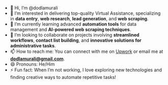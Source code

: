 - 👋 Hi, I’m @dodlamurali
- 👀 I’m interested in delivering top-quality Virtual Assistance, specializing in **data entry**, **web research**, **lead generation**, and **web scraping**.  
- 🌱 I’m currently learning advanced **automation tools** for data management and **AI-powered web scraping techniques**.  
- 💞️ I’m looking to collaborate on projects involving **streamlined workflows**, **contact list building**, and **innovative solutions for administrative tasks**.  
- 📫 How to reach me: You can connect with me on [Upwork](https://www.upwork.com/freelancers/~014d9fb4a1b911f94e) or email me at **dodlamurali@gmail.com**.  
- 😄 Pronouns: He/Him  
- ⚡ Fun fact: When I’m not working, I love exploring new technologies and finding creative ways to automate repetitive tasks!  

<!---
dodlamurali/dodlamurali is a ✨ special ✨ repository because its `README.md` (this file) appears on your GitHub profile.
You can click the Preview link to take a look at your changes.
--->
